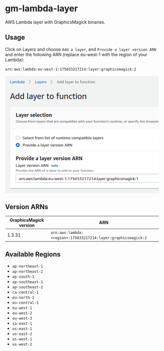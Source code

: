 # gm-lambda-layer

AWS Lambda layer with GraphicsMagick binaries.

## Usage

Click on Layers and choose `Add a layer`, and `Provide a layer version ARN` and enter the following ARN (replace eu-west-1 with the region of your Lambda):

```
arn:aws:lambda:eu-west-1:175033217214:layer:graphicsmagick:2
```

![Provide layer ARN](img/usage.png "Provide layer ARN screenshot")

## Version ARNs

| GraphicsMagick version | ARN |
| --- | --- |
| 1.3.31 | `arn:aws:lambda:<region>:175033217214:layer:graphicsmagick:2` |

## Available Regions

- `ap-northeast-1`
- `ap-northeast-2`
- `ap-south-1`
- `ap-southeast-1`
- `ap-southeast-2`
- `ca-central-1`
- `eu-north-1`
- `eu-central-1`
- `eu-west-1`
- `eu-west-2`
- `eu-west-3`
- `sa-east-1`
- `us-east-1`
- `us-east-2`
- `us-west-1`
- `us-west-2`
